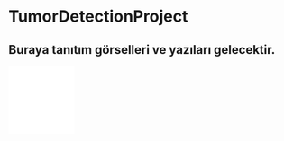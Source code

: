# TumorDetectionProject
## Buraya tanıtım görselleri ve yazıları gelecektir.
![Tumor Sample](images/sample.png)
